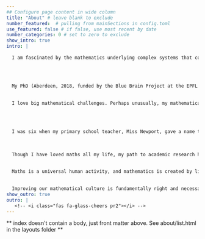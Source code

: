 ```yaml
---
## Configure page content in wide column
title: "About" # leave blank to exclude
number_featured:  # pulling from mainSections in config.toml
use_featured: false # if false, use most recent by date
number_categories: 0 # set to zero to exclude
show_intro: true
intro: |
  
  I am fascinated by the mathematics underlying complex systems that contain cycles or <em>feedback loops</em> (or, what mathematicians may call <em>"higher genus</em> structures"), and the information that cycles encode. Most of my formal work falls under the general classification of <em> operad theory </em>, but my inspiration comes from other areas of mathematics and beyond. 
  
  
  
  
  My PhD (Aberdeen, 2018, funded by the Blue Brain Project at the EPFL in Switzerland) was inspired by problems of understanding understanding complex networked structures at multiple scales. This remains the driving motivation of my research: as our reliance on data and AI applications continues to snowball, sophisticated and robust theoretical tools for understanding and interrogating complex networks are ever-more essential.  
  
  
  I love big mathematical challenges. Perhaps unusually, my mathematical elation does not come from finding a solution to a difficult problem, but from figuring out what makes the problem so hard in the first place. 
  
  
  
  
  I was six when my primary school teacher, Miss Newport, gave a name to my passion for understanding the patterns and relationships in the world around me: <em>"Mathematics"</em>. She taught me that maths is creative and driven by curiousity for the world, and not a competitive subject concerned only with right answers. 
  
  
  
  Though I have loved maths all my life, my path to academic research has been long, frequently painful, and largely determined by luck.  It is all too obvious that the obstacles that I have faced pale compared with the structural barriers that obstruct participation for many others. 
  
  
  Maths is a universal human activity, and mathematics is created by living, breathing humans, all of us different. I am privileged to have access to mathematical spaces. It is essential that I use my privilege to challenge persisting exclusionary practice, and to help build spaces that are accessible and welcoming to everyone, regardless of background. 
  
  
  Improving our mathematical culture is fundamentally right and necessary. It is surely also the most effective way to increase the quantity, quality, and relevance of new contributions to the body of mathematical knowledge. <!--Perhaps link stuff on the obstacles at another moment-->
show_outro: true
outro: |
   <!-- <i class="fas fa-glass-cheers pr2"></i> -->
---
```


** index doesn't contain a body, just front matter above.
See about/list.html in the layouts folder **